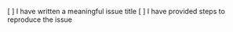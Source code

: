[ ] I have written a meaningful issue title
[ ] I have provided steps to reproduce the issue

<!-- Thanks for reproting issues, make sure there's some repro steps and that you describe what exactly the problem seems to be -->
